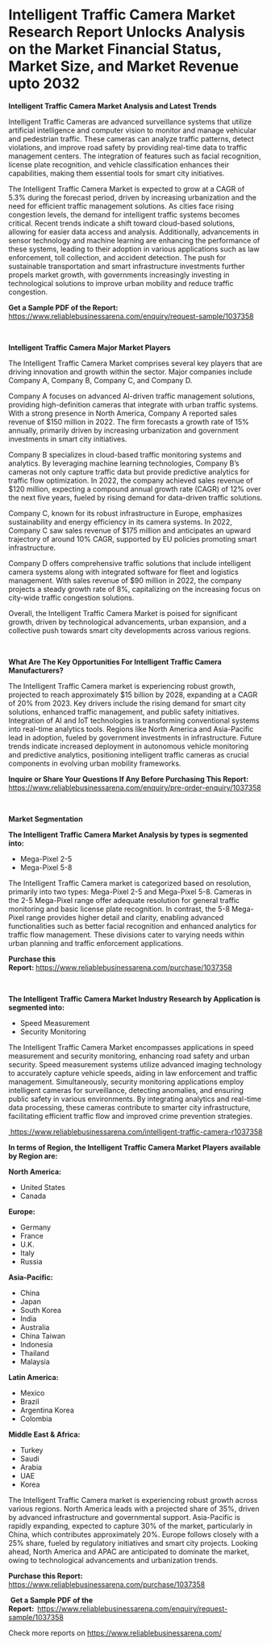 <p><h1>Intelligent Traffic Camera Market Research Report Unlocks Analysis on the Market Financial Status, Market Size, and Market Revenue upto 2032</h1></p><p><strong>Intelligent Traffic Camera Market Analysis and Latest Trends</strong></p>
<p><p>Intelligent Traffic Cameras are advanced surveillance systems that utilize artificial intelligence and computer vision to monitor and manage vehicular and pedestrian traffic. These cameras can analyze traffic patterns, detect violations, and improve road safety by providing real-time data to traffic management centers. The integration of features such as facial recognition, license plate recognition, and vehicle classification enhances their capabilities, making them essential tools for smart city initiatives.</p><p>The Intelligent Traffic Camera Market is expected to grow at a CAGR of 5.3% during the forecast period, driven by increasing urbanization and the need for efficient traffic management solutions. As cities face rising congestion levels, the demand for intelligent traffic systems becomes critical. Recent trends indicate a shift toward cloud-based solutions, allowing for easier data access and analysis. Additionally, advancements in sensor technology and machine learning are enhancing the performance of these systems, leading to their adoption in various applications such as law enforcement, toll collection, and accident detection. The push for sustainable transportation and smart infrastructure investments further propels market growth, with governments increasingly investing in technological solutions to improve urban mobility and reduce traffic congestion.</p></p>
<p><strong>Get a Sample PDF of the Report:&nbsp;</strong> <a href="https://www.reliablebusinessarena.com/enquiry/request-sample/1037358?utm_campaign=2137&utm_medium=2&utm_source=Github&utm_content=ia&utm_term=21032025&utm_id=intelligent-traffic-camera">https://www.reliablebusinessarena.com/enquiry/request-sample/1037358</a></p>
<p>&nbsp;</p>
<p><strong>Intelligent Traffic Camera Major Market Players</strong></p>
<p><p>The Intelligent Traffic Camera Market comprises several key players that are driving innovation and growth within the sector. Major companies include Company A, Company B, Company C, and Company D.</p><p>Company A focuses on advanced AI-driven traffic management solutions, providing high-definition cameras that integrate with urban traffic systems. With a strong presence in North America, Company A reported sales revenue of $150 million in 2022. The firm forecasts a growth rate of 15% annually, primarily driven by increasing urbanization and government investments in smart city initiatives.</p><p>Company B specializes in cloud-based traffic monitoring systems and analytics. By leveraging machine learning technologies, Company B’s cameras not only capture traffic data but provide predictive analytics for traffic flow optimization. In 2022, the company achieved sales revenue of $120 million, expecting a compound annual growth rate (CAGR) of 12% over the next five years, fueled by rising demand for data-driven traffic solutions.</p><p>Company C, known for its robust infrastructure in Europe, emphasizes sustainability and energy efficiency in its camera systems. In 2022, Company C saw sales revenue of $175 million and anticipates an upward trajectory of around 10% CAGR, supported by EU policies promoting smart infrastructure.</p><p>Company D offers comprehensive traffic solutions that include intelligent camera systems along with integrated software for fleet and logistics management. With sales revenue of $90 million in 2022, the company projects a steady growth rate of 8%, capitalizing on the increasing focus on city-wide traffic congestion solutions.</p><p>Overall, the Intelligent Traffic Camera Market is poised for significant growth, driven by technological advancements, urban expansion, and a collective push towards smart city developments across various regions.</p></p>
<p>&nbsp;</p>
<p><strong>What Are The Key Opportunities For Intelligent Traffic Camera Manufacturers?</strong></p>
<p><p>The Intelligent Traffic Camera market is experiencing robust growth, projected to reach approximately $15 billion by 2028, expanding at a CAGR of 20% from 2023. Key drivers include the rising demand for smart city solutions, enhanced traffic management, and public safety initiatives. Integration of AI and IoT technologies is transforming conventional systems into real-time analytics tools. Regions like North America and Asia-Pacific lead in adoption, fueled by government investments in infrastructure. Future trends indicate increased deployment in autonomous vehicle monitoring and predictive analytics, positioning intelligent traffic cameras as crucial components in evolving urban mobility frameworks.</p></p>
<p><strong>Inquire or Share Your Questions If Any Before Purchasing This Report:</strong> <a href="https://www.reliablebusinessarena.com/enquiry/pre-order-enquiry/1037358?utm_campaign=2137&utm_medium=2&utm_source=Github&utm_content=ia&utm_term=21032025&utm_id=intelligent-traffic-camera">https://www.reliablebusinessarena.com/enquiry/pre-order-enquiry/1037358</a></p>
<p>&nbsp;</p>
<p><strong>Market Segmentation</strong></p>
<p><strong>The Intelligent Traffic Camera Market Analysis by types is segmented into:</strong></p>
<p><ul><li>Mega-Pixel 2-5</li><li>Mega-Pixel 5-8</li></ul></p>
<p><p>The Intelligent Traffic Camera market is categorized based on resolution, primarily into two types: Mega-Pixel 2-5 and Mega-Pixel 5-8. Cameras in the 2-5 Mega-Pixel range offer adequate resolution for general traffic monitoring and basic license plate recognition. In contrast, the 5-8 Mega-Pixel range provides higher detail and clarity, enabling advanced functionalities such as better facial recognition and enhanced analytics for traffic flow management. These divisions cater to varying needs within urban planning and traffic enforcement applications.</p></p>
<p><strong>Purchase this Report:&nbsp;</strong><a href="https://www.reliablebusinessarena.com/purchase/1037358?utm_campaign=2137&utm_medium=2&utm_source=Github&utm_content=ia&utm_term=21032025&utm_id=intelligent-traffic-camera">https://www.reliablebusinessarena.com/purchase/1037358</a></p>
<p>&nbsp;</p>
<p><strong>The Intelligent Traffic Camera Market Industry Research by Application is segmented into:</strong></p>
<p><ul><li>Speed Measurement</li><li>Security Monitoring</li></ul></p>
<p><p>The Intelligent Traffic Camera Market encompasses applications in speed measurement and security monitoring, enhancing road safety and urban security. Speed measurement systems utilize advanced imaging technology to accurately capture vehicle speeds, aiding in law enforcement and traffic management. Simultaneously, security monitoring applications employ intelligent cameras for surveillance, detecting anomalies, and ensuring public safety in various environments. By integrating analytics and real-time data processing, these cameras contribute to smarter city infrastructure, facilitating efficient traffic flow and improved crime prevention strategies.</p></p>
<p><a href="https://www.reliablebusinessarena.com/intelligent-traffic-camera-r1037358?utm_campaign=2137&utm_medium=2&utm_source=Github&utm_content=ia&utm_term=21032025&utm_id=intelligent-traffic-camera">&nbsp;https://www.reliablebusinessarena.com/intelligent-traffic-camera-r1037358</a></p>
<p><strong>In terms of Region, the Intelligent Traffic Camera Market Players available by Region are:</strong></p>
<p>
    <p> <strong> North America: </strong>
        <ul>
            <li>United States</li>
            <li>Canada</li>
        </ul>
        </p> 
    <p> <strong> Europe: </strong>
        <ul>
            <li>Germany</li>
            <li>France</li>
            <li>U.K.</li>
            <li>Italy</li>
            <li>Russia</li>
        </ul>
        </p> 
    <p> <strong> Asia-Pacific: </strong>
        <ul>
            <li>China</li>
            <li>Japan</li>
            <li>South Korea</li>
            <li>India</li>
            <li>Australia</li>
            <li>China Taiwan</li>
            <li>Indonesia</li>
            <li>Thailand</li>
            <li>Malaysia</li>
        </ul>
        </p> 
    <p> <strong> Latin America: </strong>
        <ul>
            <li>Mexico</li>
            <li>Brazil</li>
            <li>Argentina Korea</li>
            <li>Colombia</li>
        </ul>
        </p> 
    <p> <strong> Middle East & Africa: </strong>
        <ul>
            <li>Turkey</li>
            <li>Saudi</li>
            <li>Arabia</li>
            <li>UAE</li>
            <li>Korea</li>
        </ul>
    </p>
    </p>
<p><p>The Intelligent Traffic Camera market is experiencing robust growth across various regions. North America leads with a projected share of 35%, driven by advanced infrastructure and governmental support. Asia-Pacific is rapidly expanding, expected to capture 30% of the market, particularly in China, which contributes approximately 20%. Europe follows closely with a 25% share, fueled by regulatory initiatives and smart city projects. Looking ahead, North America and APAC are anticipated to dominate the market, owing to technological advancements and urbanization trends.</p></p>
<p><strong>Purchase this Report: </strong><a href="https://www.reliablebusinessarena.com/purchase/1037358?utm_campaign=2137&utm_medium=2&utm_source=Github&utm_content=ia&utm_term=21032025&utm_id=intelligent-traffic-camera">https://www.reliablebusinessarena.com/purchase/1037358</a></p>
<p>&nbsp;<strong>Get a Sample PDF of the Report:&nbsp;&nbsp;</strong><a href="https://www.reliablebusinessarena.com/enquiry/request-sample/1037358?utm_campaign=2137&utm_medium=2&utm_source=Github&utm_content=ia&utm_term=21032025&utm_id=intelligent-traffic-camera">https://www.reliablebusinessarena.com/enquiry/request-sample/1037358</a></p>
<p><strong></strong></p>
<p>Check more reports on <a href="https://www.reliablebusinessarena.com/?utm_campaign=2137&utm_medium=2&utm_source=Github&utm_content=ia&utm_term=21032025&utm_id=intelligent-traffic-camera">https://www.reliablebusinessarena.com/</a></p>